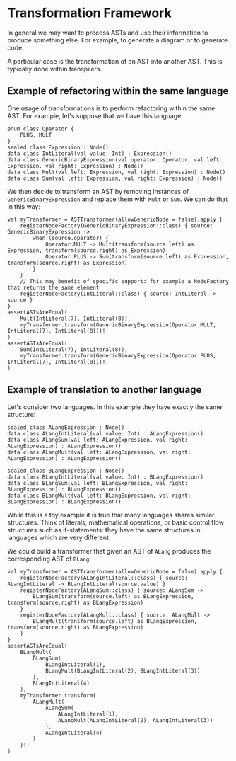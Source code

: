 # Transformation Framework

In general we may want to process ASTs and use their information to produce something else. For example, to generate a diagram or to generate code.

A particular case is the transformation of an AST into another AST. This is typically done within transpilers.

## Example of refactoring within the same language

One usage of transformations is to perform refactoring within the same AST. For example, let's suppose that we have this language:

```
enum class Operator {
    PLUS, MULT
}
sealed class Expression : Node()
data class IntLiteral(val value: Int) : Expression()
data class GenericBinaryExpression(val operator: Operator, val left: Expression, val right: Expression) : Node()
data class Mult(val left: Expression, val right: Expression) : Node()
data class Sum(val left: Expression, val right: Expression) : Node()
```

We then decide to transform an AST by removing instances of `GenericBinaryExpression` and replace them with `Mult` or `Sum`. We can do that in this way:

```
val myTransformer = ASTTransformer(allowGenericNode = false).apply {
    registerNodeFactory(GenericBinaryExpression::class) { source: GenericBinaryExpression ->
        when (source.operator) {
            Operator.MULT -> Mult(transform(source.left) as Expression, transform(source.right) as Expression)
            Operator.PLUS -> Sum(transform(source.left) as Expression, transform(source.right) as Expression)
        }
    }
    // This may benefit of specific support: for example a NodeFactory that returns the same element
    registerNodeFactory(IntLiteral::class) { source: IntLiteral -> source }
}
assertASTsAreEqual(
    Mult(IntLiteral(7), IntLiteral(8)),
    myTransformer.transform(GenericBinaryExpression(Operator.MULT, IntLiteral(7), IntLiteral(8)))!!
)
assertASTsAreEqual(
    Sum(IntLiteral(7), IntLiteral(8)),
    myTransformer.transform(GenericBinaryExpression(Operator.PLUS, IntLiteral(7), IntLiteral(8)))!!
)
```

## Example of translation to another language

Let's consider two languages. In this example they have exactly the same structure:

```
sealed class ALangExpression : Node()
data class ALangIntLiteral(val value: Int) : ALangExpression()
data class ALangSum(val left: ALangExpression, val right: ALangExpression) : ALangExpression()
data class ALangMult(val left: ALangExpression, val right: ALangExpression) : ALangExpression()

sealed class BLangExpression : Node()
data class BLangIntLiteral(val value: Int) : BLangExpression()
data class BLangSum(val left: BLangExpression, val right: BLangExpression) : BLangExpression()
data class BLangMult(val left: BLangExpression, val right: BLangExpression) : BLangExpression()
```

While this is a toy example it is true that many languages shares similar structures. Think of literals, mathematical operations, or basic control flow structures such as if-statements: they have the same structures in languages which are very different.

We could build a transformer that given an AST of `ALang` produces the corresponding AST of `BLang`:

```
val myTransformer = ASTTransformer(allowGenericNode = false).apply {
    registerNodeFactory(ALangIntLiteral::class) { source: ALangIntLiteral -> BLangIntLiteral(source.value) }
    registerNodeFactory(ALangSum::class) { source: ALangSum ->
        BLangSum(transform(source.left) as BLangExpression, transform(source.right) as BLangExpression)
    }
    registerNodeFactory(ALangMult::class) { source: ALangMult ->
        BLangMult(transform(source.left) as BLangExpression, transform(source.right) as BLangExpression)
    }
}
assertASTsAreEqual(
    BLangMult(
        BLangSum(
            BLangIntLiteral(1),
            BLangMult(BLangIntLiteral(2), BLangIntLiteral(3))
        ),
        BLangIntLiteral(4)
    ),
    myTransformer.transform(
        ALangMult(
            ALangSum(
                ALangIntLiteral(1),
                ALangMult(ALangIntLiteral(2), ALangIntLiteral(3))
            ),
            ALangIntLiteral(4)
        )
    )!!
)
```